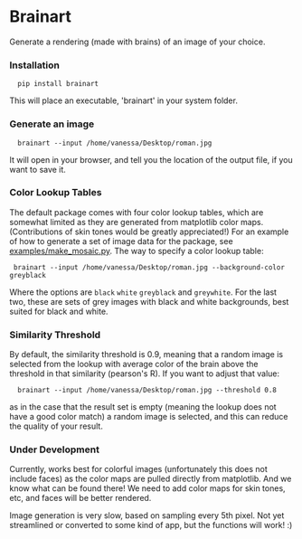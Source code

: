 # Brainart

Generate a rendering (made with brains) of an image of your choice.

### Installation

      pip install brainart


This will place an executable, 'brainart' in your system folder.


### Generate an image

      brainart --input /home/vanessa/Desktop/roman.jpg


It will open in your browser, and tell you the location of the output file, if you want to save it. 


### Color Lookup Tables
The default package comes with four color lookup tables, which are somewhat limited as they are generated from matplotlib color maps. (Contributions of skin tones would be greatly appreciated!) For an example of how to generate a set of image data for the package, see [examples/make_mosaic.py](examples/make_mosaic.py). The way to specify a color lookup table:

     brainart --input /home/vanessa/Desktop/roman.jpg --background-color greyblack

Where the options are `black` `white` `greyblack` and `greywhite`. For the last two, these are sets of grey images with black and white backgrounds, best suited for black and white.

### Similarity Threshold
By default, the similarity threshold is 0.9, meaning that a random image is selected from the lookup with average color of the brain above the threshold in that similarity (pearson's R). If you want to adjust that value:

      brainart --input /home/vanessa/Desktop/roman.jpg --threshold 0.8

as in the case that the result set is empty (meaning the lookup does not have a good color match) a random image is selected, and this can reduce the quality of your result.


### Under Development
Currently, works best for colorful images (unfortunately this does not include faces) as the color maps are pulled directly from matplotlib. And we know what can be found there! We need to add color maps for skin tones, etc, and faces will be better rendered.

Image generation is very slow, based on sampling every 5th pixel. Not yet streamlined or converted to some kind of app, but the functions will work! :)
